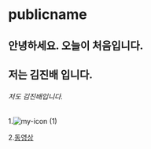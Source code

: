 # publicname

## 안녕하세요. 오늘이 처음입니다.
## 저는 김진배 입니다.
###### 저도 김진배입니다.
1.![my-icon (1)](https://user-images.githubusercontent.com/80080046/110879934-2dc55a80-8321-11eb-9d20-60f963864048.png)

2.[동영상](https://www.youtube.com/watch?v=8kZ3YzF-J4o)
